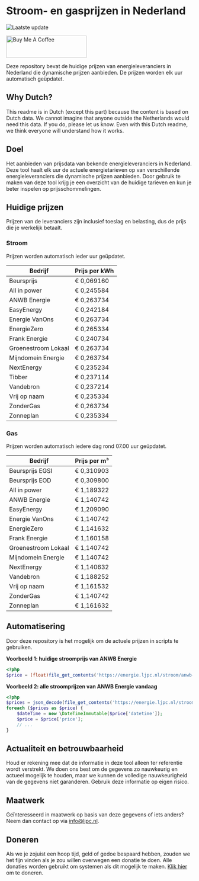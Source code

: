 # Stroom- en gasprijzen in Nederland

![Laatste update](https://img.shields.io/badge/laatste%20update-2024--07--26%2012%3A00%20CET-brightgreen)

<a href="https://www.buymeacoffee.com/Lars-" target="_blank"><img src="https://cdn.buymeacoffee.com/buttons/v2/default-orange.png" alt="Buy Me A Coffee" height="60" style="height: 60px !important;width: 217px !important;" ></a>

Deze repository bevat de huidige prijzen van energieleveranciers in Nederland die dynamische prijzen aanbieden. De prijzen worden elk uur automatisch geüpdatet.

## Why Dutch?

This readme is in Dutch (except this part) because the content is based on Dutch data. We cannot imagine that anyone outside the Netherlands would need this data. If you do, please let us know. Even with this Dutch readme, we think
everyone will understand how it works.

## Doel

Het aanbieden van prijsdata van bekende energieleveranciers in Nederland. Deze tool haalt elk uur de actuele energietarieven op van verschillende energieleveranciers die dynamische prijzen aanbieden. Door gebruik te maken van deze tool
krijg je een overzicht van de huidige tarieven en kun je beter inspelen op prijsschommelingen.

## Huidige prijzen

Prijzen van de leveranciers zijn inclusief toeslag en belasting, dus de prijs die je werkelijk betaalt.

### Stroom

Prijzen worden automatisch ieder uur geüpdatet.

 Bedrijf | Prijs per kWh 
---------|---------------
Beursprijs | € 0,069160
All in power | € 0,245584
ANWB Energie | € 0,263734
EasyEnergy | € 0,242184
Energie VanOns | € 0,263734
EnergieZero | € 0,265334
Frank Energie | € 0,240734
Groenestroom Lokaal | € 0,263734
Mijndomein Energie | € 0,263734
NextEnergy | € 0,235234
Tibber | € 0,237114
Vandebron | € 0,237214
Vrij op naam | € 0,235334
ZonderGas | € 0,263734
Zonneplan | € 0,235334


### Gas

Prijzen worden automatisch iedere dag rond 07.00 uur geüpdatet.

 Bedrijf | Prijs per m³ 
---------|--------------
Beursprijs EGSI | € 0,310903
Beursprijs EOD | € 0,309800
All in power | € 1,189322
ANWB Energie | € 1,140742
EasyEnergy | € 1,209090
Energie VanOns | € 1,140742
EnergieZero | € 1,141632
Frank Energie | € 1,160158
Groenestroom Lokaal | € 1,140742
Mijndomein Energie | € 1,140742
NextEnergy | € 1,140632
Vandebron | € 1,188252
Vrij op naam | € 1,161532
ZonderGas | € 1,140742
Zonneplan | € 1,161632


## Automatisering

Door deze repository is het mogelijk om de actuele prijzen in scripts te gebruiken.

**Voorbeeld 1: huidige stroomprijs van ANWB Energie**

```php
<?php
$price = (float)file_get_contents('https://energie.ljpc.nl/stroom/anwb-energie-nu.txt');

```

**Voorbeeld 2: alle stroomprijzen van ANWB Energie vandaag**

```php
<?php
$prices = json_decode(file_get_contents('https://energie.ljpc.nl/stroom/all-in-power-vandaag.json'),true);
foreach ($prices as $price) {
    $dateTime = new \DateTimeImmutable($price['datetime']);
    $price = $price['price'];
    // ...
}
```

## Actualiteit en betrouwbaarheid

Houd er rekening mee dat de informatie in deze tool alleen ter referentie wordt verstrekt. We doen ons best om de gegevens zo nauwkeurig en actueel mogelijk te houden, maar we kunnen de volledige nauwkeurigheid van de gegevens niet
garanderen. Gebruik deze informatie op eigen risico.

## Maatwerk

Geïnteresseerd in maatwerk op basis van deze gegevens of iets anders? Neem dan contact op
via [info@ljpc.nl](mailto:info@ljpc.nl?subject=Energie%20prijzen).

## Doneren

Als we je zojuist een hoop tijd, geld of gedoe bespaard hebben, zouden we het fijn vinden als je zou willen overwegen een
donatie te doen. Alle donaties worden gebruikt om systemen als dit mogelijk te
maken. [Klik hier](https://www.buymeacoffee.com/Lars-) om te doneren.
